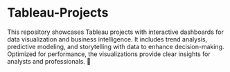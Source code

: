 # Tableau-Projects
This repository showcases Tableau projects with interactive dashboards for data visualization and business intelligence. It includes trend analysis, predictive modeling, and storytelling with data to enhance decision-making. Optimized for performance, the visualizations provide clear insights for analysts and professionals. 🚀
